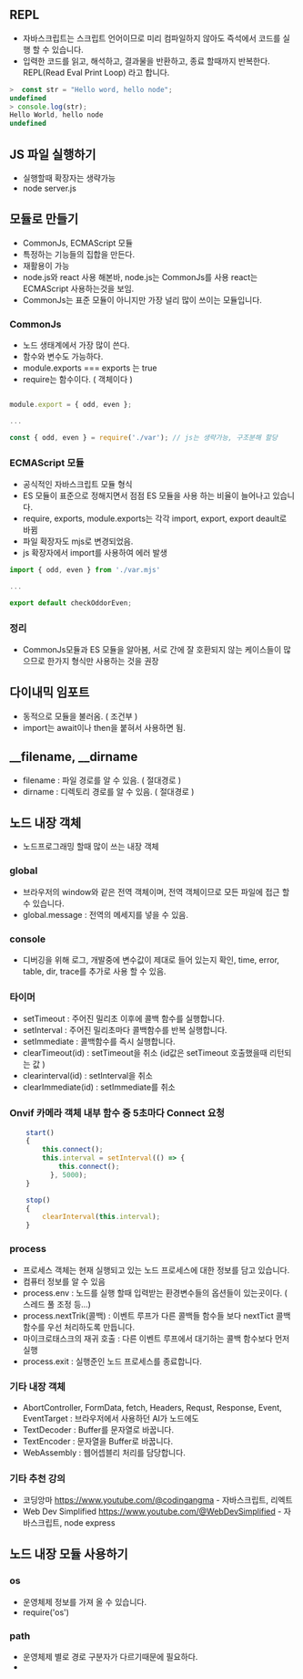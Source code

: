## REPL
- 자바스크립트는 스크립트 언어이므로 미리 컴파일하지 않아도 즉석에서 코드를 실행 할 수 있습니다.
- 입력한 코드를 읽고, 해석하고, 결과물을 반환하고, 종료 할때까지 반복한다. REPL(Read Eval Print Loop) 라고 합니다.
```javascript
>  const str = "Hello word, hello node";
undefined
> console.log(str);
Hello World, hello node
undefined
```

## JS 파일 실행하기
- 실행할때 확장자는 생략가능
- node server.js

## 모듈로 만들기
- CommonJs, ECMAScript 모듈
- 특정하는 기능들의 집합을 만든다.
- 재활용이 가능
- node.js와 react 사용 해본바, node.js는 CommonJs를 사용 react는 ECMAScript 사용하는것을 보임.
- CommonJs는 표준 모듈이 아니지만 가장 널리 많이 쓰이는 모듈입니다.

### CommonJs
- 노드 생태계에서 가장 많이 쓴다.
- 함수와 변수도 가능하다.
- module.exports === exports 는 true
- require는 함수이다. ( 객체이다 )
```javascript

module.export = { odd, even };

...

const { odd, even } = require('./var'); // js는 생략가능, 구조분해 할당
```

### ECMAScript 모듈
- 공식적인 자바스크립트 모듈 형식
- ES 모듈이 표준으로 정해지면서 점점 ES 모듈을 사용 하는 비율이 늘어나고 있습니다.
- require, exports, module.exports는 각각 import, export, export deault로 바뀜
- 파일 확장자도 mjs로 변경되었음.
- js 확장자에서 import를 사용하여 에러 발생
```javascript
import { odd, even } from './var.mjs'

...

export default checkOddorEven;
```

### 정리
- CommonJs모듈과 ES 모듈을 알아봄, 서로 간에 잘 호환되지 않는 케이스들이 많으므로 한가지 형식만 사용하는 것을 권장

## 다이내믹 임포트
- 동적으로 모듈을 불러옴. ( 조건부 )
- import는 await이나 then을 붙혀서 사용하면 됨.

## __filename, __dirname
- filename : 파일 경로를 알 수 있음. ( 절대경로 )
- dirname : 디렉토리 경로를 알 수 있음. ( 절대경로 )

## 노드 내장 객체
- 노드프로그래밍 할때 많이 쓰는 내장 객체

### global
- 브라우저의 window와 같은 전역 객체이며, 전역 객체이므로 모든 파일에 접근 할 수 있습니다.
- global.message : 전역의 메세지를 넣을 수 있음.

### console
- 디버깅을 위해 로그, 개발중에 변수값이 제대로 들어 있는지 확인, time, error, table, dir, trace를 추가로 사용 할 수 있음.

### 타이머
- setTimeout : 주어진 밀리초 이후에 콜백 함수를 실행합니다.
- setInterval : 주어진 밀리초마다 콜백함수를 반복 실행합니다.
- setImmediate : 콜백함수를 즉시 실행합니다.
- clearTimeout(id) : setTimeout을 취소 (id값은 setTimeout 호출했을때 리턴되는 값 )
- clearinterval(id) : setInterval을 취소
- clearImmediate(id) : setImmediate를 취소

### Onvif 카메라 객체 내부 함수 중 5초마다 Connect 요청
```javascript
    start()
    {
        this.connect();
        this.interval = setInterval(() => {
            this.connect();
          }, 5000);
    }
```

```javascript
    stop()
    {
        clearInterval(this.interval);
    }
```

### process
- 프로세스 객체는 현재 실행되고 있는 노드 프로세스에 대한 정보를 담고 있습니다.
- 컴퓨터 정보를 알 수 있음
- process.env : 노드를 실행 할때 입력받는 환경변수들의 옵션들이 있는곳이다. ( 스레드 풀 조정 등...)
- process.nextTrik(콜백) :  이벤트 루프가 다른 콜백들 함수들 보다 nextTict 콜백함수를 우선 처리하도록 만듭니다.
- 마이크로태스크의 재귀 호출 : 다른 이벤트 루프에서 대기하는 콜백 함수보다 먼저 실행
- process.exit : 실행준인 노드 프로세스를 종료합니다.

### 기타 내장 객체
- AbortController, FormData, fetch, Headers, Requst, Response, Event, EventTarget : 브라우저에서 사용하던 AI가 노드에도 
- TextDecoder : Buffer를 문자열로 바꿉니다.
- TextEncoder : 문자열을 Buffer로 바꿉니다.
- WebAssembly : 웹어셉블리 처리를 담당합니다.


### 기타 추천 강의
- 코딩앙마 https://www.youtube.com/@codingangma - 자바스크립트, 리엑트
- Web Dev Simplified https://www.youtube.com/@WebDevSimplified - 자바스크립트, node express


## 노드 내장 모듈 사용하기
### os
- 운영체제 정보를 가져 올 수 있습니다.
- require('os')

### path
- 운영체제 별로 경로 구분자가 다르기때문에 필요하다.
- 
